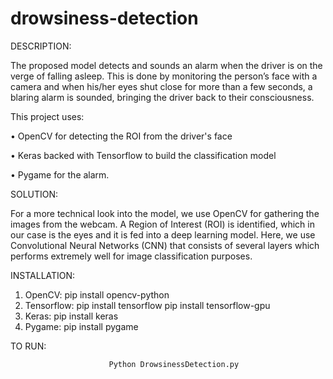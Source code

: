 # drowsiness-detection

DESCRIPTION:

The proposed model detects and sounds an alarm when the driver is on the verge of falling asleep. This is done by monitoring the person’s face with a  camera and when his/her eyes shut close for more than a few seconds, a blaring alarm is sounded, bringing the driver back to their consciousness.

This project uses:

•	OpenCV for detecting the ROI from the driver's face

•	Keras backed with Tensorflow to build the classification model

•	Pygame for the alarm.

SOLUTION:

For a more technical look into the model, we use OpenCV for gathering the images from the webcam. A Region of Interest (ROI) is identified, which in our case is the eyes and it is fed into a deep learning model. Here, we use Convolutional Neural Networks (CNN) that consists of several layers which performs extremely well for image classification purposes.

INSTALLATION:

1.	OpenCV:
pip install opencv-python
2.	Tensorflow:
pip install tensorflow
pip install tensorflow-gpu
3.	Keras:
pip install keras
4.	Pygame:
pip install pygame

TO RUN:

                          Python DrowsinessDetection.py
  






